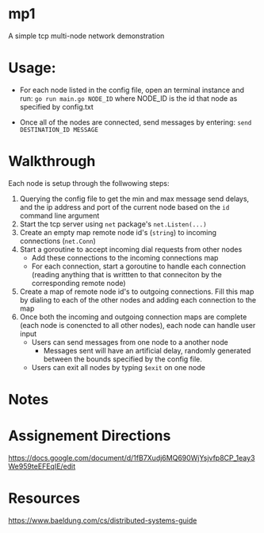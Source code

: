 # mp1
A simple tcp multi-node network demonstration

# Usage:

- For each node listed in the config file, open an terminal instance and run: ``` go run main.go NODE_ID ``` where NODE_ID is the id that node as specified by config.txt

- Once all of the nodes are connected, send messages by entering: ```send DESTINATION_ID MESSAGE``` 


# Walkthrough

Each node is setup through the follwowing steps:
1. Querying the config file to get the min and max message send delays, and the ip address and port of the current node based on the ```id``` command line argument
2. Start the tcp server using ```net``` package's ```net.Listen(...)``` 
3. Create an empty map remote node id's (```string```) to incoming connections (```net.Conn```)
4. Start a goroutine to accept incoming dial requests from other nodes
    - Add these connections to the incoming connections map
    - For each connection, start a goroutine to handle each connection (reading anything that is writtten to that conneciton by the corresponding remote node)
5. Create a map of remote node id's to outgoing connections. Fill this map by dialing to each of the other nodes and adding each connection to the map
6. Once both the incoming and outgoing connection maps are complete (each node is conencted to all other nodes), each node can handle user input
    - Users can send messages from one node to a another node
        - Messages sent will have an artificial delay, randomly generated between the bounds specified by the config file.
    - Users can exit all nodes by typing ```$exit``` on one node

# Notes

# Assignement Directions
https://docs.google.com/document/d/1fB7Xudj6MQ690WjYsjvfp8CP_1eay3We959teEFEqIE/edit

# Resources
https://www.baeldung.com/cs/distributed-systems-guide
